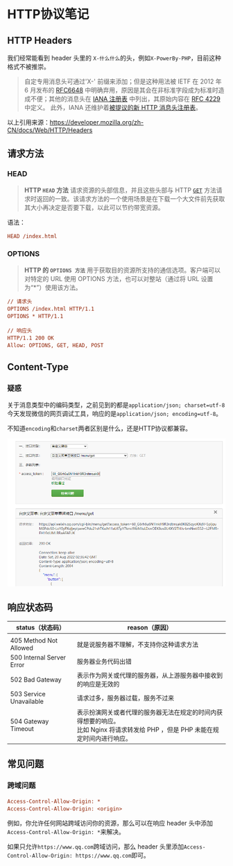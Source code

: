 # HTTP协议笔记


## HTTP Headers

我们经常能看到 header 头里的 `X-什么什么`的头，例如`X-PowerBy-PHP`，目前这种格式不被推崇。

> 自定专用消息头可通过'X-' 前缀来添加；但是这种用法被 IETF 在 2012 年 6 月发布的 [RFC6648](https://tools.ietf.org/html/rfc6648) 中明确弃用，原因是其会在非标准字段成为标准时造成不便；其他的消息头在 [IANA 注册表](https://www.iana.org/assignments/message-headers/perm-headers.html) 中列出，其原始内容在 [RFC 4229](https://tools.ietf.org/html/rfc4229) 中定义。 此外，IANA 还维护着[被提议的新 HTTP 消息头注册表](https://www.iana.org/assignments/message-headers/prov-headers.html)。

以上引用来源：https://developer.mozilla.org/zh-CN/docs/Web/HTTP/Headers

## 请求方法

### HEAD

> **HTTP `HEAD` 方法** 请求资源的头部信息，并且这些头部与 HTTP [`GET`](https://developer.mozilla.org/zh-CN/docs/Web/HTTP/Methods/GET) 方法请求时返回的一致。该请求方法的一个使用场景是在下载一个大文件前先获取其大小再决定是否要下载，以此可以节约带宽资源。

语法：

```ini
HEAD /index.html
```

### OPTIONS

> **HTTP 的 `OPTIONS 方法`** 用于获取目的资源所支持的通信选项。客户端可以对特定的 URL 使用 OPTIONS 方法，也可以对整站（通过将 URL 设置为“*”）使用该方法。

```ini
// 请求头
OPTIONS /index.html HTTP/1.1
OPTIONS * HTTP/1.1

// 响应头
HTTP/1.1 200 OK
Allow: OPTIONS, GET, HEAD, POST
```

## Content-Type

### 疑惑

关于消息类型中的编码类型，之前见到的都是`application/json; charset=utf-8`今天发现微信的网页调试工具，响应的是`application/json; encoding=utf-8`。

不知道`encoding`和`charset`两者区别是什么，还是HTTP协议都兼容。

![image-20220820105358699](/images/image-20220820105358699.png)

## 响应状态码

| status（状态码）          | reason（原因）                                               |
| ------------------------- | ------------------------------------------------------------ |
|                           |                                                              |
| 405 Method Not Allowed    | 就是说服务器不理解，不支持你这种请求方法                     |
| 500 Internal Server Error | 服务器业务代码出错                                           |
| 502 Bad Gateway           | 表示作为网关或代理的服务器，从上游服务器中接收到的响应是无效的 |
| 503 Service Unavailable   | 请求过多，服务器过载，服务不过来                             |
| 504 Gateway Timeout       | 表示扮演网关或者代理的服务器无法在规定的时间内获得想要的响应。<br />比如 Nginx 将请求转发给 PHP ，但是 PHP 未能在规定时间内进行响应。 |

## 常见问题

### 跨域问题

```ini
Access-Control-Allow-Origin: *
Access-Control-Allow-Origin: <origin>
```

例如，你允许任何网站跨域访问你的资源，那么可以在响应 header 头中添加`Access-Control-Allow-Origin: *`来解决。

如果只允许`https://www.qq.com`跨域访问，那么 header 头里添加`Access-Control-Allow-Origin: https://www.qq.com`即可。
